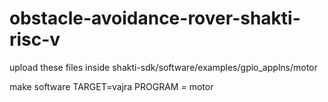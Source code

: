 # obstacle-avoidance-rover-shakti-risc-v

upload these files inside shakti-sdk/software/examples/gpio_applns/motor

make software TARGET=vajra PROGRAM = motor

